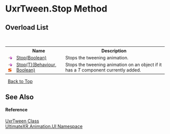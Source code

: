 # UxrTween.Stop Method 
 


## Overload List
&nbsp;<table><tr><th></th><th>Name</th><th>Description</th></tr><tr><td>![Public method](media/pubmethod.gif "Public method")</td><td><a href="M_UltimateXR_Animation_UI_UxrTween_Stop">Stop(Boolean)</a></td><td>
Stops the tweening animation.</td></tr><tr><td>![Public method](media/pubmethod.gif "Public method")![Static member](media/static.gif "Static member")</td><td><a href="M_UltimateXR_Animation_UI_UxrTween_Stop__1">Stop(T)(Behaviour, Boolean)</a></td><td>
Stops the tweening animation on an object if it has a *T* component currently added.</td></tr></table>&nbsp;
<a href="#uxrtween.stop-method">Back to Top</a>

## See Also


#### Reference
<a href="T_UltimateXR_Animation_UI_UxrTween">UxrTween Class</a><br /><a href="N_UltimateXR_Animation_UI">UltimateXR.Animation.UI Namespace</a><br />